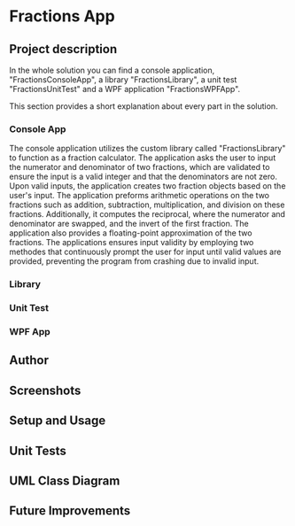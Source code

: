 # Fractions App

## Project description

In the whole solution you can find a console application, "FractionsConsoleApp", a library "FractionsLibrary", a unit test "FractionsUnitTest" and a WPF application "FractionsWPFApp".

This section provides a short explanation about every part in the solution.

### Console App

The console application utilizes the custom library called "FractionsLibrary" to function as a fraction calculator. The application asks the user to input the numerator and denominator of two fractions, which are validated to ensure the input is a valid integer and that the denominators are not zero.
Upon valid inputs, the application creates two fraction objects based on the user's input.
The application preforms arithmetic operations on the two fractions such as addition, subtraction, multiplication, and division on these fractions. Additionally, it computes the reciprocal, where the numerator and denominator are swapped, and the invert of the first fraction. The application also provides a floating-point approximation of the two fractions.
The applications ensures input validity by employing two methodes that continuously prompt the user for input until valid values are provided, preventing the program from crashing due to invalid input.

### Library

### Unit Test

### WPF App

## Author

## Screenshots

## Setup and Usage

## Unit Tests

## UML Class Diagram

## Future Improvements
